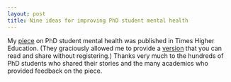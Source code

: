 ```yaml
---
layout: post
title: Nine ideas for improving PhD student mental health
---
```


My [piece](https://www.timeshighereducation.com/features/phds-without-tears-how-academics-can-help-ease-students-minds) on PhD student mental health was published in Times Higher Education. (They graciously allowed me to provide a [version](https://docs.google.com/document/d/1JHUCJ_DUwzx-8M-uzOgCL0bNfVE6Tba5NMXxn5KfVbE/edit?usp=sharing) that you can read and share without registering.) Thanks very much to the hundreds of PhD students who shared their stories and the many academics who provided feedback on the piece. 